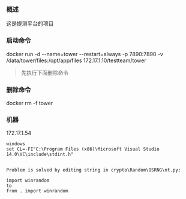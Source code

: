 ### 概述
这是提测平台的项目

### 启动命令
docker run -d --name=tower --restart=always -p 7890:7890 -v /data/tower/files:/opt/app/files 172.17.1.10/testteam/tower
> 先执行下面删除命令

### 删除命令
docker rm -f tower

### 机器
172.17.1.54


```
windows
set CL=-FI"C:\Program Files (x86)\Microsoft Visual Studio 14.0\VC\include\stdint.h"


Problem is solved by editing string in crypto\Random\OSRNG\nt.py:

import winrandom
to
from . import winrandom


```